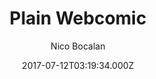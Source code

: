 ---
title: Plain Webcomic
github: 'https://github.com/peahatlanding/Plain-Webcomic'
demo: 'https://peahatlanding.github.io/Plain-Webcomic/'
author: Nico Bocalan
ssg:
  - Jekyll
cms:
  - No Cms
date: 2017-07-12T03:19:34.000Z
github_branch: master
description: A simple webcomic theme for Jekyll. Built using Bootstrap.
stale: true
---